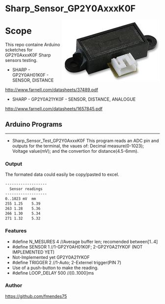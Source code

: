 # Sharp_Sensor_GP2Y0AxxxK0F
<img src="https://github.com/fmendes75/Sharp_Sensor_GP2Y0AxxxK0F/blob/master/documentation/Sharp_Sensor_GP2Y0AH01K0F.jpg"
 alt="GP2Y0AH01K0F" title="GP2Y0AH01K0F" align="right" />
 
# Scope

This repo containe Arduino scketches for GP2Y0AxxxK0F Sharp sensors testing.
- SHARP - GP2Y0AH01K0F - SENSOR, DISTANCE

http://www.farnell.com/datasheets/37489.pdf
- SHARP - GP2Y0A21YK0F - SENSOR, DISTANCE, ANALOGUE

http://www.farnell.com/datasheets/1657845.pdf


## Arduino Programs
----------------
- Sharp_Sensor_Test_GP2Y0AxxxK0F
This program reads an ADC pin and outputs for the terminal, the vaues of: Decimal measure(0-1023); Voltage value(mV); and the convertion for distance(4.5-6mm).

### Output
The formated data could easily be copy/pasted to excel.
```
-------------------
  Sensor readings
-------------------
0..1023	mV	mm	
255	1.25	5.39	
263	1.28	5.36	
266	1.30	5.34	
271	1.32	5.32
```
### Features
- #define N_MESURES    4    //Average buffer len; recomended between[1..4]
- #define SENSOR       1    //1-GP2Y0AH01K0F; 2-GP2Y0A21YKOF (NOT IMPLEMENTED YET)
 - Not-Implemented yet  GP2Y0A21YKOF
- #define TRIGGER      2    //1-Auto; 2-Externel trigger(PIN 7)
 - Use of a push-button to make the reading.
- #define LOOP_DELAY  500   //[0..1000]ms 

### Author
https://github.com/fmendes75

